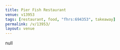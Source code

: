 ```yaml
---
title: Pier Fish Restaurant
venue: v13953
tags: [restaurant, food, "fhrs:694353", takeaway]
permalink: /v/13953/
layout: venue
---
```

null